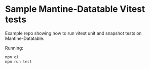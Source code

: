 # Sample Mantine-Datatable Vitest tests

Example repo showing how to run vitest unit and snapshot tests on Mantine-Datatable.

Running:

```sh
npm ci
npm run test
```
